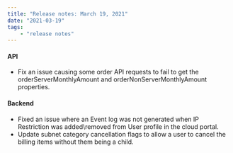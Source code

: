 ```yaml
---
title: "Release notes: March 19, 2021"
date: "2021-03-19"
tags:
    - "release notes"
---
```


#### API
- Fix an issue causing some order API requests to fail to get the orderServerMonthlyAmount and orderNonServerMonthlyAmount properties.

#### Backend
- Fixed an issue where an Event log was not generated when IP Restriction was added\removed from User profile in the cloud portal.
- Update subnet category cancellation flags to allow a user to cancel the billing items without them being a child.
